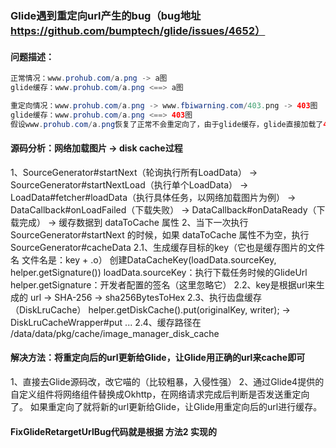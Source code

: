 
### Glide遇到重定向url产生的bug（bug地址 https://github.com/bumptech/glide/issues/4652）

#### 问题描述：
```java
正常情况：www.prohub.com/a.png -> a图
glide缓存：www.prohub.com/a.png <==> a图

重定向情况：www.prohub.com/a.png -> www.fbiwarning.com/403.png -> 403图
glide缓存：www.prohub.com/a.png <==> 403图
假设www.prohub.com/a.png恢复了正常不会重定向了，由于glide缓存，glide直接加载了403图，导致bug产生
```


#### 源码分析：网络加载图片 -> disk cache过程
1、SourceGenerator#startNext（轮询执行所有LoadData）
	-> SourceGenerator#startNextLoad（执行单个LoadData）
	-> LoadData#fetcher#loadData（执行具体任务，以网络加载图片为例）
	   -> DataCallback#onLoadFailed（下载失败）
		 -> DataCallback#onDataReady（下载完成）
		   -> 缓存数据到 dataToCache 属性
2、当下一次执行 SourceGenerator#startNext 的时候，如果 dataToCache 属性不为空，执行 SourceGenerator#cacheData
 2.1、生成缓存目标的key（它也是缓存图片的文件名 文件名是：key + .o）
   创建DataCacheKey(loadData.sourceKey, helper.getSignature())
    loadData.sourceKey：执行下载任务时候的GlideUrl
    helper.getSignature：开发者配置的签名（这里忽略它）
 2.2、key是根据url来生成的
    url -> SHA-256 -> sha256BytesToHex
 2.3、执行齿盘缓存（DiskLruCache）
    helper.getDiskCache().put(originalKey, writer); -> DiskLruCacheWrapper#put ...
 2.4、缓存路径在 /data/data/pkg/cache/image_manager_disk_cache


#### 解决方法：将重定向后的url更新给Glide，让Glide用正确的url来cache即可
1、直接去Glide源码改，改它喵的（比较粗暴，入侵性强）
2、通过Glide4提供的自定义组件将网络组件替换成Okhttp，在网络请求完成后判断是否发送重定向了。
   如果重定向了就将新的url更新给Glide，让Glide用重定向后的url进行缓存。
   
#### FixGlideRetargetUrlBug代码就是根据 方法2 实现的
